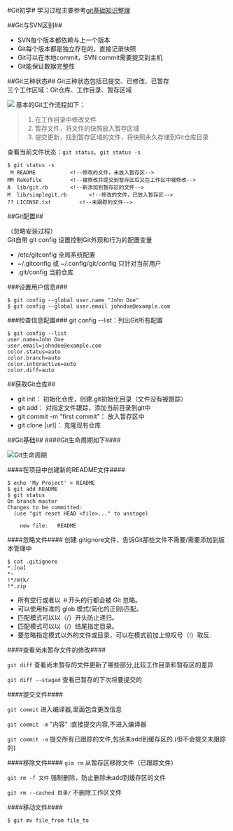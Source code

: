 #Git初学#
 学习过程主要参考[git基础知识整理](https://www.shiyanlou.com/questions/2999)

##Git与SVN区别##
* SVN每个版本都依赖与上一个版本
* Git每个版本都是独立存在的，直接记录快照
* Git可以在本地commit，SVN commit需要提交到主机
* Git能保证数据完整性

##Git三种状态##
Git三种状态包括已提交、已修改、已暂存<br/>
三个工作区域：Git仓库、工作目录、暂存区域

![](https://git-scm.com/book/en/v2/images/areas.png)
基本的Git工作流程如下：<br/>
>1. 在工作目录中修改文件
>2. 暂存文件，将文件的快照放入暂存区域
>3. 提交更新，找到暂存区域的文件，将快照永久存储到Git仓库目录 

查看当前文件状态：`git status`、`git status -s`

```
$ git status -s
 M README			<!--修改的文件，未放入暂存区-->
MM Rakefile			<!--被修改并提交到暂存区后又在工作区中被修改-->
A  lib/git.rb       <!--新添加到暂存区的文件-->
M  lib/simplegit.rb       <!--修改的文件，已放入暂存区-->
?? LICENSE.txt         <!--未跟踪的文件-->
```
##Git配置##

（忽略安装过程）<br/>
Git自带 git config 设置控制Git外观和行为的配置变量<br/>

* /etc/gitconfig 全局系统配置
* ~/.gitconfig 或 ~/.config/git/config 只针对当前用户
* .git/config 当前仓库

###设置用户信息###
```
$ git config --global user.name "John Doe"
$ git config --global user.email johndoe@example.com
```
###检查信息配置###
git config --list：列出Git所有配置

```
$ git config --list
user.name=John Doe
user.email=johndoe@example.com
color.status=auto
color.branch=auto
color.interactive=auto
color.diff=auto
```

##获取Git仓库##

* git init： 初始化仓库，创建.git初始化目录（文件没有被跟踪）
* git add： 对指定文件跟踪，添加当前目录到git中
* git commit -m "first commit"： 放入暂存区中
* git clone [url]： 克隆现有仓库

##Git基础##
####Git生命周期如下####

![Git生命周期](https://git-scm.com/book/en/v2/images/lifecycle.png)

####在项目中创建新的README文件####

```
$ echo 'My Project' > README
$ git add README
$ git status
On branch master
Changes to be committed:
  (use "git reset HEAD <file>..." to unstage)

    new file:   README
```

####忽略文件####
创建.gitignore文件，告诉Git那些文件不需要/需要添加到版本管理中

```
$ cat .gitignore
*.[oa]
*~
!*/mtk/
!*.zip
```

* 所有空行或者以 ＃开头的行都会被 Git 忽略。
* 可以使用标准的 glob 模式(简化的正则)匹配。
* 匹配模式可以以（/）开头防止递归。
* 匹配模式可以以（/）结尾指定目录。
* 要忽略指定模式以外的文件或目录，可以在模式前加上惊叹号（!）取反.

####查看尚未暂存文件的修改####

`git diff` 查看尚未暂存的文件更新了哪些部分,比较工作目录和暂存区的差异

`git diff --staged` 查看已暂存的下次将要提交的

####提交文件####

`git commit`  进入编译器,里面包含更改信息

`git commit -m` "内容" :直接提交内容,不进入编译器

`git commit -a` 提交所有已跟踪的文件,包括未add到缓存区的.(但不会提交未跟踪的)

####移除文件####
`gim rm` 从暂存区移除文件（已跟踪文件）

`git rm -f 文件` 强制删除，防止删除未add到缓存区的文件

`git rm --cached 目录/` 不删除工作区文件

####移动文件####

`$ git mv file_from file_to`




